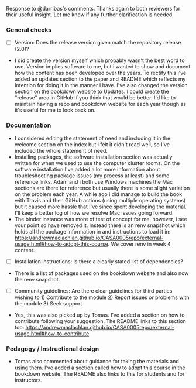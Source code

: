 Response to @darribas's comments. Thanks again to both reviewers for their useful insight. Let me know if any further clarification is needed.

### General checks
- [ ]  Version: Does the release version given match the repository release (2.0)?
- I did create the version myself which probably wasn't the best word to use. Version implies software to me, but i wanted to show and document how the content has been developed over the years. To rectify this i've added an updates section to the paper and README which reflects my intention for doing it in the manner I have. I've also changed the version section on the bookdown website to Updates. I could create the "release" area in GitHub if you think that would be better. I'd like to maintain having a repo and bookdown website for each year though as it's useful for me to look back on. 

### Documentation
- I considered editing the statement of need and including it in the welcome section on the index but i felt it didn't read well, so I've included the whole statement of need.
- Installing packages, the software installation section was actually written for when we used to use the computer cluster rooms. On the software installation I've added a lot more information about troubleshooting package issues (my process at least) and some reference links. Adam and i both use Windows machines the Mac sections are there for reference but usually there is some slight variation on the problem each year. A while ago i did manage to build the book with Travis and then GitHub actions (using multiple operating systems) but it caused more hassle that I've since spent developing the material. I'll keep a better log of how we resolve Mac issues going forward. 
- The binder instance was more of test of concept for me, however, i see your point so have removed it. Instead there is an renv snapshot which holds all the package information in and instructions to load it in: https://andrewmaclachlan.github.io/CASA0005repo/external-usage.html#how-to-adopt-this-course. We cover renv in week 4 content. 
- [ ] Installation instructions: Is there a clearly stated list of dependencies?
- There is a list of packages used on the bookdown website and also now the renv snapshot. 
- [ ] Community guidelines: Are there clear guidelines for third parties wishing to 1) Contribute to the module 2) Report issues or problems with the module 3) Seek support
- Yes, this was also picked up by Tomas. I've added a section on how to contribute following your suggestion. The README links to this section too: https://andrewmaclachlan.github.io/CASA0005repo/external-usage.html#how-to-contribute

### Pedagogy / Instructional design
- Tomas also commented about guidance for taking the materials and using them. I've added a section called how to adopt this course in the bookdown website. The README also links to this for students and for instructors. 